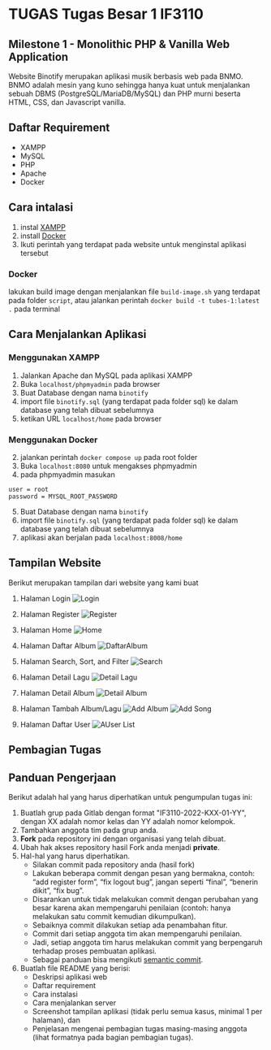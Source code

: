 # TUGAS Tugas Besar 1 IF3110

## Milestone 1 -  Monolithic PHP & Vanilla Web Application
Website Binotify merupakan aplikasi musik berbasis web pada BNMO. BNMO adalah mesin yang kuno sehingga hanya kuat untuk menjalankan sebuah DBMS (PostgreSQL/MariaDB/MySQL) dan PHP murni beserta HTML, CSS, dan Javascript vanilla.

## Daftar Requirement
- XAMPP
- MySQL
- PHP
- Apache
- Docker

## Cara intalasi

1. instal [XAMPP](https://www.apachefriends.org/download.html)
2. install [Docker](https://www.apachefriends.org/download.html)
3. Ikuti perintah yang terdapat pada website untuk menginstal aplikasi tersebut

### Docker
lakukan build image dengan menjalankan file ```build-image.sh``` yang terdapat pada folder ```script```, atau jalankan perintah ```docker build -t tubes-1:latest .``` pada terminal

## Cara Menjalankan Aplikasi

### Menggunakan XAMPP
1. Jalankan Apache dan MySQL pada aplikasi XAMPP
2. Buka ```localhost/phpmyadmin``` pada browser
3. Buat Database dengan nama ```binotify```
4. import file ```binotify.sql``` (yang terdapat pada folder sql) ke dalam database yang telah dibuat sebelumnya
5. ketikan URL ```localhost/home``` pada browser 

### Menggunakan Docker
2. jalankan perintah ```docker compose up``` pada root folder
3. Buka ```localhost:8080``` untuk mengakses phpmyadmin
4. pada phpmyadmin masukan 
```
user = root
password = MYSQL_ROOT_PASSWORD
```
5. Buat Database dengan nama ```binotify```
6. import file ```binotify.sql``` (yang terdapat pada folder sql) ke dalam database yang telah dibuat sebelumnya
3. aplikasi akan berjalan pada ```localhost:8008/home```

## Tampilan Website

Berikut merupakan tampilan dari website yang kami buat

1. Halaman Login
![Login](img/login.png)

2. Halaman Register
![Register](img/Register.png)

3. Halaman Home
![Home](img/home.png)

4. Halaman Daftar Album
![DaftarAlbum](img/albumlist.png)

5. Halaman Search, Sort, and Filter
![Search](img/search.png)

6. Halaman Detail Lagu
![Detail Lagu](img/detailLagu.png)

7. Halaman Detail Album
![Detail Album](img/detailAlbum.png)

8. Halaman Tambah Album/Lagu
![Add Album](img/addAlbum.png)
![Add Song](img/addSong.png)

9. Halaman Daftar User
![AUser List](img/userlist.png)

## Pembagian Tugas


## Panduan Pengerjaan
Berikut adalah hal yang harus diperhatikan untuk pengumpulan tugas ini:
1. Buatlah grup pada Gitlab dengan format "IF3110-2022-KXX-01-YY", dengan XX adalah nomor kelas dan YY adalah nomor kelompok.
2. Tambahkan anggota tim pada grup anda.
3. **Fork** pada repository ini dengan organisasi yang telah dibuat.
4. Ubah hak akses repository hasil Fork anda menjadi **private**.
5. Hal-hal yang harus diperhatikan.
    * Silakan commit pada repository anda (hasil fork)
    * Lakukan beberapa commit dengan pesan yang bermakna, contoh: “add register form”, “fix logout bug”, jangan seperti “final”, “benerin dikit”, “fix bug”.
    * Disarankan untuk tidak melakukan commit dengan perubahan yang besar karena akan mempengaruhi penilaian (contoh: hanya melakukan satu commit kemudian dikumpulkan).
    * Sebaiknya commit dilakukan setiap ada penambahan fitur.
    * Commit dari setiap anggota tim akan mempengaruhi penilaian.
    * Jadi, setiap anggota tim harus melakukan commit yang berpengaruh terhadap proses pembuatan aplikasi.
    * Sebagai panduan bisa mengikuti [semantic commit](https://gist.github.com/joshbuchea/6f47e86d2510bce28f8e7f42ae84c716).
6. Buatlah file README yang berisi:
    * Deskripsi aplikasi web
    * Daftar requirement
    * Cara instalasi
    * Cara menjalankan server
    * Screenshot tampilan aplikasi (tidak perlu semua kasus, minimal 1 per halaman), dan 
    * Penjelasan mengenai pembagian tugas masing-masing anggota (lihat formatnya pada bagian pembagian tugas).
